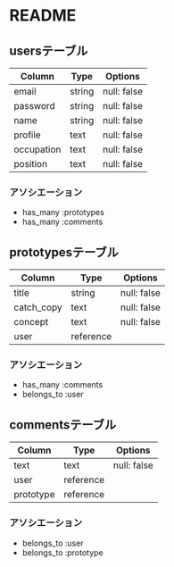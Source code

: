 # README

## usersテーブル

|  Column      |  Type      |  Options       |
|  ----------  |  --------  |  ------------  |
|  email       |  string    |  null:  false  |
|  password    |  string    |  null:  false  |
|  name        |  string    |  null:  false  |
|  profile     |  text      |  null:  false  |
|  occupation  |  text      |  null:  false  |
|  position    |  text      |  null:  false  |

### アソシエーション

- has_many :prototypes
- has_many :comments

## prototypesテーブル

|  Column      |  Type       |  Options       |
|  ----------  |  ---------  |  ------------  |
|  title       |  string     |  null:  false  |
|  catch_copy  |  text       |  null:  false  |
|  concept     |  text       |  null:  false  |
|  user        |  reference  |                |

### アソシエーション

- has_many :comments
- belongs_to :user

## commentsテーブル

|  Column      |  Type       |  Options       |
|  ----------  |  ---------  |  ------------  |
|  text        |  text       |  null:  false  |
|  user        |  reference  |                |
|  prototype   |  reference  |                |

### アソシエーション

- belongs_to :user
- belongs_to :prototype
